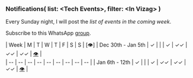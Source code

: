 ### Notifications( list: \<Tech Events>, filter: \<In Vizag> )

Every Sunday night, I will post the *list of events in the coming week*.

Subscribe to this WhatsApp [group](https://chat.whatsapp.com/EZ7ggy0kEmJ8nCiY6pJYsp).    

| Week | M | T | W |  T | F | S | S | [👁]
| Dec 30th - Jan 5th | ✓ |  |   |  ✓ | ✓✓ | ✓✓ | ✓✓ |  [👁](weeks/2020/w01-dec30-jan5th.txt) |  
| -- | -- | -- | -- | -- | -- | -- | -- | -- |
| Jan 6th - 12th | ✓ |  |   |  ✓ | ✓✓ | ✓✓ | ✓✓ |  [👁](weeks/2020/w02-jan6th-jan12th.txt) |  
